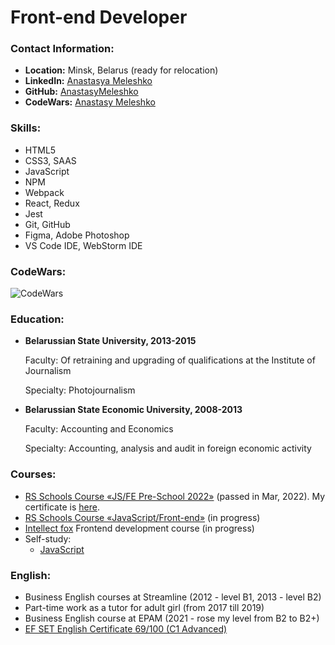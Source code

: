# Front-end Developer

### Contact Information:

* **Location:** Minsk, Belarus (ready for relocation)
* **LinkedIn:** [Anastasya Meleshko](https://www.linkedin.com/in/anastasya-meleshko-6104a8191/)
* **GitHub:** [AnastasyMeleshko](https://github.com/AnastasyMeleshko)
* **CodeWars:** [Anastasy Meleshko](https://www.codewars.com/users/AnastasyMeleshko)

### Skills:

* HTML5
* CSS3, SAAS
* JavaScript
* NPM
* Webpack 
* React, Redux 
* Jest
* Git, GitHub
* Figma, Adobe Photoshop
* VS Code IDE, WebStorm IDE

### CodeWars:

![CodeWars](https://www.codewars.com/users/AnastasyMeleshko/badges/large)

### Education:

* **Belarussian State University, 2013-2015**

    Faculty: Of retraining and upgrading of
    qualifications at the Institute of Journalism

    Specialty: Photojournalism


* **Belarussian State Economic University, 2008-2013**

  Faculty: Accounting and Economics

  Specialty: Accounting, analysis and audit
  in foreign economic activity

### Courses:

* [RS Schools Course «JS/FE Pre-School 2022»](https://rs.school/js-stage0/) (passed in Mar, 2022). My certificate is [here](https://app.rs.school/certificate/i8528jrw).
* [RS Schools Course «JavaScript/Front-end»](https://rs.school/js/) (in progress)
* [Intellect fox](https://intellectfox.by) Frontend development course (in progress)
* Self-study:
  * [JavaScript](https://learn.javascript.ru/)

### English:

* Business English courses at Streamline (2012 - level B1, 2013 - level B2)
* Part-time work as a tutor for adult girl (from 2017 till 2019)
* Business English course at EPAM (2021 - rose my level from B2 to B2+)
* [EF SET English Certificate 69/100 (C1 Advanced)](https://www.efset.org/cert/AJ9EZd)


